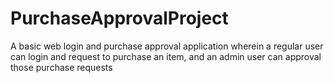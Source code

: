 # PurchaseApprovalProject
A basic web login and purchase approval application wherein a regular user can login and request to purchase an item, and an admin user can approval those purchase requests
